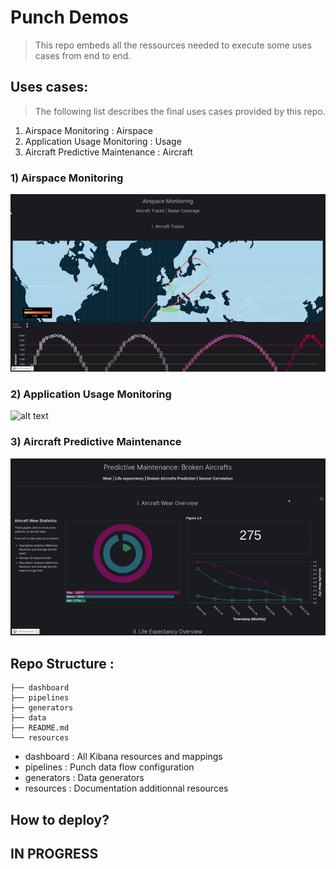 # Punch Demos

> This repo embeds all the ressources needed to execute some uses cases from end to end.

## Uses cases:
> The following list describes the final uses cases provided by this repo.

1) Airspace Monitoring : Airspace
2) Application Usage Monitoring : Usage
3) Aircraft Predictive Maintenance : Aircraft

### 1) Airspace Monitoring
![alt text](resources/airspace.gif)
### 2) Application Usage Monitoring
![alt text](resources/usage.gif)
### 3) Aircraft Predictive Maintenance
![alt text](resources/aircraft_maintenance_predictive.gif)

## Repo Structure :
```
├── dashboard
├── pipelines
├── generators
├── data
├── README.md
└── resources
```
- dashboard : All Kibana resources and mappings
- pipelines : Punch data flow configuration
- generators : Data generators
- resources : Documentation additionnal resources

## How to deploy?
## IN PROGRESS
